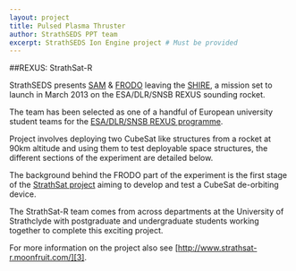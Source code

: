 ```yaml
---
layout: project
title: Pulsed Plasma Thruster
author: StrathSEDS PPT team
excerpt: StrathSEDS Ion Engine project # Must be provided
---
```


##REXUS: StrathSat-R

StrathSEDS presents [SAM][sa] & [FRODO][fr] leaving the [SHIRE][sh], a mission set to launch in March 2013 on the ESA/DLR/SNSB REXUS sounding rocket.

The team has been selected as one of a handful of European university student teams for the [ESA/DLR/SNSB REXUS programme][1].

Project involves deploying two CubeSat like structures from a rocket at 90km altitude and using them to test deployable space structures, the different sections of the experiment are detailed below.

The background behind the FRODO part of the experiment is the first stage of the [StrathSat project][2] aiming to develop and test a CubeSat de-orbiting device.

The StrathSat-R team comes from across departments at the University of Strathclyde with postgraduate and undergraduate students working together to complete this exciting project.

For more information on the project also see [http://www.strathsat-r.moonfruit.com/][3].

[1]: http://www.rexusbexus.net/index.php?option=com_content&view=article&id=76&Itemid=54
[2]: https://www.strath.ac.uk/strathseds/microsatellites/strathsat/
[3]: http://www.strathsat-r.moonfruit.com/
[sa]: {{site.projecturl}}sam/
[fr]: {{site.projecturl}}frodo/
[sh]: {{site.projecturl}}shire/